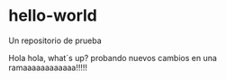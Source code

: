# hello-world
Un repositorio de prueba


Hola hola, what´s up? 
probando nuevos cambios en una ramaaaaaaaaaaaa!!!!!
